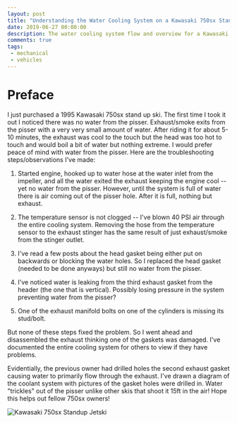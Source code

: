 ```yaml
---
layout: post
title: "Understanding the Water Cooling System on a Kawasaki 750sx Standup Jetski"
date: 2019-06-27 00:00:00
description: The water cooling system flow and overview for a Kawasaki 750sx standup jetski.
comments: true
tags: 
 - mechanical
 - vehicles
---
```


# Preface
I just purchased a 1995 Kawasaki 750sx stand up ski. The first time I took it out I noticed there was no water from the pisser. Exhaust/smoke exits from the pisser with a very very small amount of water. After riding it for about 5-10 minutes, the exhaust was cool to the touch but the head was too hot to touch and would boil a bit of water but nothing extreme. I would prefer peace of mind with water from the pisser. Here are the troubleshooting steps/observations I've made:

1) Started engine, hooked up to water hose at the water inlet from the impeller, and all the water exited the exhaust keeping the engine cool -- yet no water from the pisser. However, until the system is full of water there is air coming out of the pisser hole. After it is full, nothing but exhaust.

2) The temperature sensor is not clogged -- I've blown 40 PSI air through the entire cooling system. Removing the hose from the temperature sensor to the exhaust stinger has the same result of just exhaust/smoke from the stinger outlet.

3) I've read a few posts about the head gasket being either put on backwards or blocking the water holes. So I replaced the head gasket (needed to be done anyways) but still no water from the pisser.

4) I've noticed water is leaking from the third exhaust gasket from the header (the one that is vertical). Possibly losing pressure in the system preventing water from the pisser?

5) One of the exhaust manifold bolts on one of the cylinders is missing its stud/bolt.

But none of these steps fixed the problem. So I went ahead and disassembled the exhaust thinking one of the gaskets was damaged. I've documented the entire cooling system for others to view if they have problems.

Evidentially, the previous owner had drilled holes the second exhaust gasket causing water to primarily flow through the exhaust. I've drawn a diagram of the coolant system with pictures of the gasket holes were drilled in. Water "trickles" out of the pisser unlike other skis that shoot it 15ft in the air! Hope this helps out fellow 750sx owners!

![Kawasaki 750sx Standup Jetski]({{site.baseurl}}/images/jetski/7.png)